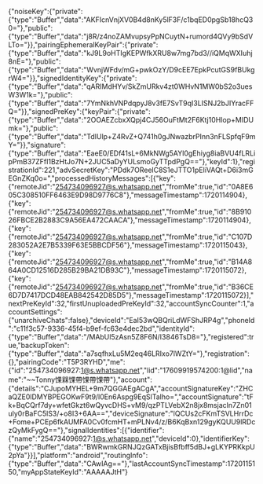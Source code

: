 {"noiseKey":{"private":{"type":"Buffer","data":"AKFIcnVnjXV0B4d8nKy5lF3F/c1bqED0pgSb18hcQ30="},"public":{"type":"Buffer","data":"j8R/z4noZAMvupsyPpNCuytN+rumord4QVy9bSdVLTo="}},"pairingEphemeralKeyPair":{"private":{"type":"Buffer","data":"kJ9L9oHTIgKEPWfkXRU8w7mg7bd3//iQMqWXIuhj8nE="},"public":{"type":"Buffer","data":"WvnjWFdv/mG+pwkOzY/D9cEE7EpkPcutGS9fBUkgrW4="}},"signedIdentityKey":{"private":{"type":"Buffer","data":"qARIMdHYv/SkZmURkv4zt0WHvN1MW0bS2o3uesW3W1k="},"public":{"type":"Buffer","data":"7YmNkhVNPdqpyJ8v3fE7SvT9qI3LISNJ2bJIYracFFQ="}},"signedPreKey":{"keyPair":{"private":{"type":"Buffer","data":"2OOAEZcbxXQpj4CJ56OuFtMt2F6Ktj10HIop+MIDUmk="},"public":{"type":"Buffer","data":"TdIUlp+Z4RvZ+Q741h0gJNwazbrPInn3nFLSpfqF9mY="}},"signature":{"type":"Buffer","data":"EaeE0/EDf41sL+6MkNWg5AYl0gEhiyg8iaBVU4fLRLipPmB37ZFfI1BzHtJo7N+2JUC5aDyYULsmoGyTTpdPgQ=="},"keyId":1},"registrationId":221,"advSecretKey":"PDdk7OReelC8S1eJTTO1pEliVAQt+D6i3mGEGnZKq0o=","processedHistoryMessages":[{"key":{"remoteJid":"254734096927@s.whatsapp.net","fromMe":true,"id":"0A8E605C308510FF6463E9D98D9776C8"},"messageTimestamp":1720114904},{"key":{"remoteJid":"254734096927@s.whatsapp.net","fromMe":true,"id":"8B91026FBCE2B2883C9A56EA472CAACA"},"messageTimestamp":1720114904},{"key":{"remoteJid":"254734096927@s.whatsapp.net","fromMe":true,"id":"C107D283052A2E7B5339F63E5BBCDF56"},"messageTimestamp":1720115043},{"key":{"remoteJid":"254734096927@s.whatsapp.net","fromMe":true,"id":"B14A864A0CD12516D285B29BA21DB93C"},"messageTimestamp":1720115072},{"key":{"remoteJid":"254734096927@s.whatsapp.net","fromMe":true,"id":"B36CE6D7D7417DCD48EAB842542D85D5"},"messageTimestamp":1720115072}],"nextPreKeyId":32,"firstUnuploadedPreKeyId":32,"accountSyncCounter":1,"accountSettings":{"unarchiveChats":false},"deviceId":"EaI53wQBQriLdWFShJRP4g","phoneId":"c11f3c57-9336-45f4-b9ef-fc63e4dec2bd","identityId":{"type":"Buffer","data":"/MAbUl5zAsn5Z8F6N/I3846TsD8="},"registered":true,"backupToken":{"type":"Buffer","data":"a7sqfhxLu5M2eq46LRIxo7lWZtY="},"registration":{},"pairingCode":"T5P3RYHD","me":{"id":"254734096927:1@s.whatsapp.net","lid":"17609919574200:1@lid","name":"~~Tonny馃槑馃帶馃帶馃帶"},"account":{"details":"CJupoMYHEL+9m7QGGAEgACgA","accountSignatureKey":"ZHCaQZE0lDMYBPEGOKwF9t9/l0En6Aspg9EqSlTalho=","accountSignature":"tFk+BqCQrf7dy+wfetGkzt6wQyvcDHS+vM9/qzPTLVebX2n8jx8msjacln7Zn01uly0rBaFC5lS3/+o8I3+6AA==","deviceSignature":"lQCUs2cFKmTSVLHrrDc+Fome+PCEp6fkAUMFA0Cv0fcmHT+mPLNv4/z/B6KqBxn129gyKQUU9lRDczQyMkFygQ=="},"signalIdentities":[{"identifier":{"name":"254734096927:1@s.whatsapp.net","deviceId":0},"identifierKey":{"type":"Buffer","data":"BWRwmkGRNJQzGATxBjisBfbff5dBJ+gLKYPRKkpU2pYa"}}],"platform":"android","routingInfo":{"type":"Buffer","data":"CAwIAg=="},"lastAccountSyncTimestamp":1720115150,"myAppStateKeyId":"AAAAAJtH"}
